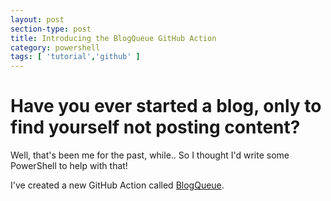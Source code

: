```yaml
---
layout: post
section-type: post
title: Introducing the BlogQueue GitHub Action
category: powershell
tags: [ 'tutorial','github' ]
---
```


# Have you ever started a blog, only to find yourself not posting content?

Well, that's been me for the past, while.. So I thought I'd write some PowerShell to help with that!

I've created a new GitHub Action called [BlogQueue](https://github.com/marketplace/actions/blog-queue-workflow).
